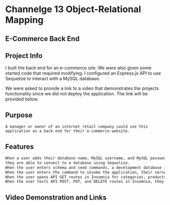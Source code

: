 # Channelge 13 Object-Relational Mapping
## E-Commerce Back End

## Project Info

I built the back end for an e-commerce site. We were also given some started code that required modifying. I configured an Express.js API to use Sequelize to interact with a MySQL database.

We were asked to provide a link to a video that demonstrates the projects functionality since we did not deploy the application. The link will be provided below.

## Purpose

```
A manager or owner of an internet retail company could use this application as a back end for their e-commerce website.
```

## Features

```md
When a user adds their database name, MySQL username, and MySQL password to an environment variable file
they are able to connect to a database using Sequelize.
When the user enters schema and seed commands, a development database is created and is seeded with test data
When the user enters the command to invoke the application, their server is started and the Sequelize models are synced to the MySQL database.
When the user opens API GET routes in Insomnia for categories, products, or tags, the data for each of these routes is displayed in a formatted JSON.
When the user tests API POST, PUT, and DELETE routes in Insomnia, they are able to successfully create, update, and delete data in my database
```

## Video Demonstration and Links 

